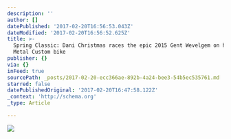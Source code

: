 ```yaml
---
description: ''
author: []
datePublished: '2017-02-20T16:56:53.043Z'
dateModified: '2017-02-20T16:56:52.625Z'
title: >-
  Spring Classic: Dani Christmas races the epic 2015 Gent Wevelgem on her Speed
  Metal Custom bike 
publisher: {}
via: {}
inFeed: true
sourcePath: _posts/2017-02-20-ecc366ae-892b-4a24-bee3-54b5ec535761.md
starred: false
datePublishedOriginal: '2017-02-20T16:47:58.122Z'
_context: 'http://schema.org'
_type: Article

---
```

![](https://the-grid-user-content.s3-us-west-2.amazonaws.com/962d0aa6-7090-45cc-9fdb-8fa90e8dbce9.jpg)